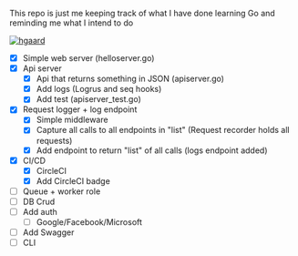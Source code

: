 This repo is just me keeping track of what I have done learning Go and reminding me what I intend to do

[![hgaard](https://circleci.com/gh/hgaard/simple-http-go.svg?style=shield)](https://circleci.com/gh/hgaard/workflows/simple-http-go)

 - [x] Simple web server (helloserver.go)
 - [x] Api server
    - [x] Api that returns something in JSON (apiserver.go)
    - [x] Add logs (Logrus and seq hooks)
    - [x] Add test (apiserver_test.go)
 - [x] Request logger + log endpoint
    - [x] Simple middleware
    - [x] Capture all calls to all endpoints in "list" (Request recorder holds all requests)
    - [x] Add endpoint to return "list" of all calls (logs endpoint added)
 - [x] CI/CD
    - [x] CircleCI
    - [x] Add CircleCI badge
 - [ ] Queue + worker role
 - [ ] DB Crud
 - [ ] Add auth
    - [ ] Google/Facebook/Microsoft
 - [ ] Add Swagger
 - [ ] CLI